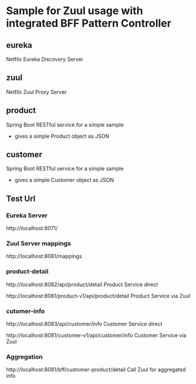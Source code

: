 # Sample for Zuul usage with integrated BFF Pattern Controller

## eureka
Netfilx Eureka Discovery Server

## zuul
Netfilx Zuul Proxy Server

## product
Spring Boot RESTful service for a simple sample
- gives a simple Product object as JSON

## customer
Spring Boot RESTful service for a simple sample
- gives a simple Customer object as JSON


## Test Url
### Eureka Server
http://localhost:8071/ 

### Zuul Server mappings
http://localhost:8081/mappings 

### product-detail
http://localhost:8082/api/product/detail Product Service direct

http://localhost:8081/product-v1/api/product/detail Product Service via Zuul

### cutomer-info
http://localhost:8083/api/customer/info Customer Service direct 

http://localhost:8081/customer-v1/api/customer/info Customer Service via Zuul

### Aggregation
http://localhost:8081/bff/customer-product/detail Call Zuul for aggregated info
